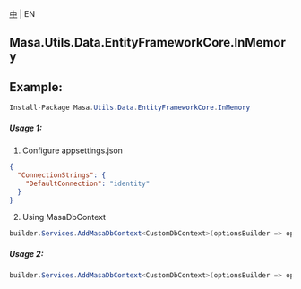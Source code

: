 [中](README.zh-CN.md) | EN

## Masa.Utils.Data.EntityFrameworkCore.InMemory

## Example:

```c#
Install-Package Masa.Utils.Data.EntityFrameworkCore.InMemory
```

##### Usage 1:

1. Configure appsettings.json

``` appsettings.json
{
  "ConnectionStrings": {
    "DefaultConnection": "identity"
  }
}
```

2. Using MasaDbContext

``` C#
builder.Services.AddMasaDbContext<CustomDbContext>(optionsBuilder => optionsBuilder.UseSoftDelete().UseInMemoryDatabase());
```

##### Usage 2:

``` C#
builder.Services.AddMasaDbContext<CustomDbContext>(optionsBuilder => optionsBuilder.UseSoftDelete().UseInMemoryDatabase("identity"));
```
